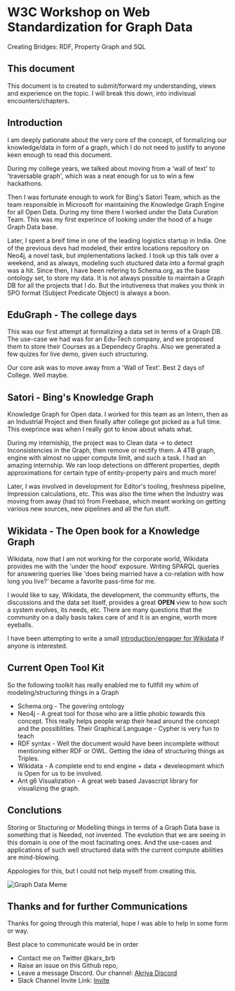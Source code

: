 # W3C Workshop on Web Standardization for Graph Data
Creating Bridges: RDF, Property Graph and SQL

## This document
This document is to created to submit/forward my understanding, views and experience on the topic. I will break this down, into indivisual encounters/chapters. 

## Introduction
I am deeply pationate about the very core of the concept, of formalizing our knowledge/data in form of a graph, which I do not need to justify to anyone keen enough to read this document.

During my college years, we talked about moving from a 'wall of text' to 'traversable graph', which was a neat enough for us to win a few hackathons.

Then I was fortunate enough to work for Bing's Satori Team, which as the team responsible in Microsoft for maintaining the Knowledge Graph Engine for all Open Data. During my time there I worked under the Data Curation Team.
This was my first experince of looking under the hood of a huge Graph Data base.

Later, I spent a breif time in one of the leading logistics startup in India. One of the previous devs  had modeled, their entire locations repository on Neo4j, a novel task, but implementations lacked. I took up this talk over a weekend, and as always, modeling such stuctured data into a formal graph was a hit.
Since then, I have been refering to Schema.org, as the base ontology set, to store my data.
It is not always possible to maintain a Graph DB for all the projects that I do. But the intutiveness that makes you think in SPO format (Subject Predicate Object) is always a boon.

## EduGraph - The college days
This was our first attempt at formalizing a data set in terms of a Graph DB.
The use-case we had was for an Edu-Tech company, and we proposed them to store their Courses as a Dependecy Graphs. Also we generated a few quizes for live demo, given such structuring.

Our core ask was to move away from a 'Wall of Text'.
Best 2 days of College. Well maybe.

## Satori - Bing's Knowledge Graph
Knowledge Graph for Open data.
I worked for this team as an Intern, then as an Industrial Project and then finally after college got picked as a full time.
This exeprince was when I really got to know about whats what.

During my interniship, the project was to Clean data -> to detect Inconsistencies in the Graph, then remove or rectify them.
A 4TB graph, engine with almost no upper compute limit, and such a task. I had an amazing internship. 
We ran loop detections on different properties, depth approximations for certain type of entity-property pairs and much more!

Later, I was involved in development for Editor's tooling, freshness pipeline, Impression calculations, etc.
This was also the time when the Industry was moving from away (had to) from Freebase, which meant working on getting various new sources, new pipelines and all the fun stuff.


## Wikidata - The Open book for a Knowledge Graph
Wikidata, now that I am not working for the corporate world, Wikidata provides me with the 'under the hood' exposure.
Writing SPARQL queries for answering queries like 'does being married have a co-relation with how long you live?' became a favorite pass-time for me.

I would like to say, Wikidata, the development, the community efforts, the discussions and the data set itself, provides a great __OPEN__ view to how such a system evolves, its needs, etc. There are many questions that the community on a daily basis takes care of and it is an engine, worth more eyeballs.

I have been attempting to write a small [introduction/engager for Wikidata](https://karx.github.io/Wikidata) if anyone is interested.


## Current Open Tool Kit
So the following toolkit has really enabled me to fullfill my whim of modeling/structuring things in a Graph
* Schema.org - The govering ontology
* Neo4j - A great tool for those who are a little phobic towards this concept.
    This really helps people wrap their head around the concept and the possiblities. Their Graphical Language - Cypher is very fun to teach
* RDF syntax - Well the document would have been incomplete without mentioning either RDF or OWL. Getting the idea of structuring things as Triples.
* Wikidata - A complete end to end engine + data + develeopment which is Open for us to be involved.
* Ant g6 Visualization - A great web based Javascript library for visualizing the graph.


## Conclutions
Storing or Stucturing or Modelling things in terms of a Graph Data base is something that is Needed, not invented.
The evolution that we are seeing in this domain is one of the most facinating ones. And the use-cases and applications of such well structured data with the current compute abilities are mind-blowing.

Appologies for this, but I could not help myself from creating this.

![Graph Data Meme](https://i.imgflip.com/2u5b0a.jpg)


## Thanks and for further Communications
Thanks for going through this material, hope I was able to help in some form or way.

Best place to communicate would be in order
* Contact me on Twitter @karx_brb
* Raise an issue on this Github repo, 
* Leave a message Discord. Our channel: [Akriya Discord](https://discord.gg/Ud5TuCr)
* Slack Channel Invite Link: [Invite](https://join.slack.com/t/akriya/shared_invite/enQtNDMwOTM2NjExMzQ0LTZmODYzZDUyNDYyMjhhNmNhMzk2MzVjY2NmZGM0YjNkYzViZTJjMDc2Nzg4MTA5NjAzOTQ1ZWZhMDc0OWI3OGU) 
